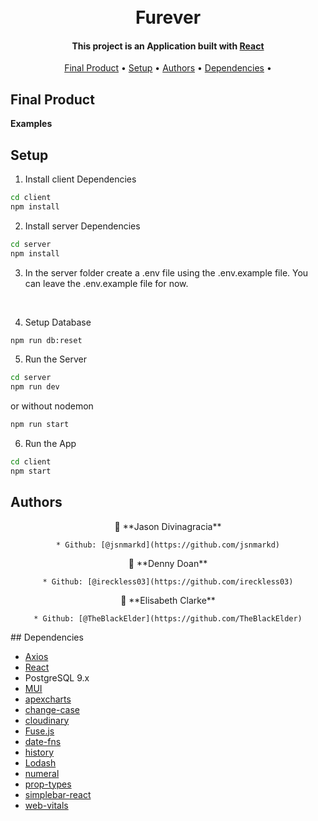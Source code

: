 <h1 align="center">
  <br>
    Furever
  <br>
</h1>

<h4 align="center">
  This project is an Application built with 
  <a href="https://reactjs.org/">React</a> 
  
</h4>

<p align="center">
  <a href="#final-product">Final Product</a> •
  <a href="#setup">Setup</a> •
  <a href="#authors">Authors</a> •
  <a href="#dependencies">Dependencies</a> •
</p>

## Final Product

**Examples**

## Setup

1. Install client Dependencies
```sh
cd client
npm install
```
2. Install server Dependencies
```sh
cd server
npm install
```
3. In the server folder create a .env file using the .env.example file. You can leave the .env.example file for now.

<br>

4. Setup Database
```sh
npm run db:reset
```
5. Run the Server
```sh
cd server
npm run dev
```
or without nodemon
```sh
npm run start
```
6. Run the App
```sh
cd client
npm start
```

## Authors
<div align='center'>
  <div>
    👤 **Jason Divinagracia**

    * Github: [@jsnmarkd](https://github.com/jsnmarkd)
  </div>
  <div>
    👤 **Denny Doan**

    * Github: [@ireckless03](https://github.com/ireckless03)
  </div>
  <div>
    👤 **Elisabeth Clarke**
  
    * Github: [@TheBlackElder](https://github.com/TheBlackElder)
  </div>
</div>
## Dependencies

- [Axios](https://axios-http.com/docs/intro)
- [React](https://reactjs.org/)
- PostgreSQL 9.x
- [MUI](https://mui.com/)
- [apexcharts](https://apexcharts.com)
- [change-case](https://github.com/blakeembrey/change-case/tree/master/packages/camel-case#readme)
- [cloudinary](https://cloudinary.com/)
- [Fuse.js](http://fusejs.io)
- [date-fns](https://github.com/date-fns/date-fns#readme)
- [history](https://github.com/remix-run/history#readme)
- [Lodash](https://lodash.com/)
- [numeral](http://numeraljs.com)
- [prop-types](https://www.npmjs.com/package/prop-types)
- [simplebar-react](https://grsmto.github.io/simplebar/)
- [web-vitals](https://github.com/GoogleChrome/web-vitals#readme)